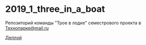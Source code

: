 # 2019_1_three_in_a_boat
Репозиторий команды "Трое в лодке" семестрового проекта в Технопарке@mail.ru

[Деплой](https://three-in-a-boat.now.sh/menu.html)
